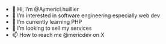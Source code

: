 - 👋 Hi, I’m @AymericLhuillier
- 👀 I’m interested in software engineering especially web dev
- 🌱 I’m currently learning PHP
- 💞️ I’m looking to sell my services
- 📫 How to reach me @mericdev on X

<!---
AymericLhuillier/AymericLhuillier is a ✨ special ✨ repository because its `README.md` (this file) appears on your GitHub profile.
You can click the Preview link to take a look at your changes.
--->
